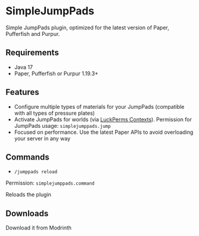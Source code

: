 # SimpleJumpPads

Simple JumpPads plugin, optimized for the latest version of Paper, Pufferfish and Purpur.

## Requirements
- Java 17
- Paper, Pufferfish or Purpur 1.19.3+

## Features
- Configure multiple types of materials for your JumpPads (compatible with all types of pressure plates)
- Activate JumpPads for worlds (via [LuckPerms Contexts](https://luckperms.net/wiki/Context)).
Permission for JumpPads usage: `simplejumppads.jump`
- Focused on performance. Use the latest Paper APIs to avoid overloading your server in any way

## Commands

- `/jumppads reload`

Permission: `simplejumppads.command`

Reloads the plugin

## Downloads

Download it from Modrinth
